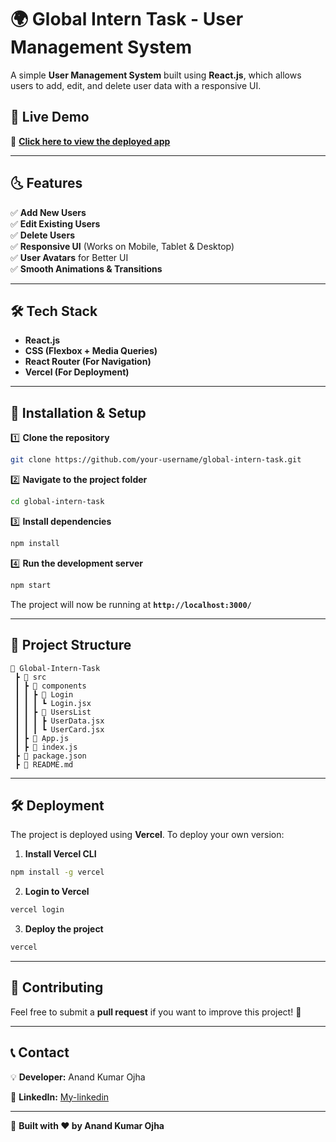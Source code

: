 # 🌍 Global Intern Task - User Management System

A simple **User Management System** built using **React.js**, which allows users to add, edit, and delete user data with a responsive UI.

## 🚀 Live Demo
🔗 **[Click here to view the deployed app](https://global-intern-task.vercel.app/)**

---

## 🌜 Features

✅ **Add New Users**  
✅ **Edit Existing Users**  
✅ **Delete Users**  
✅ **Responsive UI** (Works on Mobile, Tablet & Desktop)  
✅ **User Avatars** for Better UI  
✅ **Smooth Animations & Transitions**  

---

## 🛠️ Tech Stack

- **React.js**
- **CSS (Flexbox + Media Queries)**
- **React Router (For Navigation)**
- **Vercel (For Deployment)**

---

## 🛀 Installation & Setup

1️⃣ **Clone the repository**  
```sh
git clone https://github.com/your-username/global-intern-task.git
```

2️⃣ **Navigate to the project folder**  
```sh
cd global-intern-task
```

3️⃣ **Install dependencies**  
```sh
npm install
```

4️⃣ **Run the development server**  
```sh
npm start
```
The project will now be running at **`http://localhost:3000/`**

---

## 📀 Project Structure
```
📂 Global-Intern-Task
 ┣ 📂 src
 ┃ ┣ 📂 components
 ┃ ┃ ┣ 📂 Login
 ┃ ┃ ┃ ┗ Login.jsx
 ┃ ┃ ┣ 📂 UsersList
 ┃ ┃ ┃ ┣ UserData.jsx
 ┃ ┃ ┃ ┗ UserCard.jsx
 ┃ ┣ 📄 App.js
 ┃ ┣ 📄 index.js
 ┣ 📄 package.json
 ┣ 📄 README.md
```

---

## 🛠️ Deployment

The project is deployed using **Vercel**. To deploy your own version:

1. **Install Vercel CLI**  
```sh
npm install -g vercel
```
2. **Login to Vercel**  
```sh
vercel login
```
3. **Deploy the project**  
```sh
vercel
```

---

## 🙌 Contributing

Feel free to submit a **pull request** if you want to improve this project! 🎯

---

## 📞 Contact

💡 **Developer:** Anand Kumar Ojha  
 
🔗 **LinkedIn:** [My-linkedin](www.linkedin.com/in/anand-ojha-9a2250268)  

---

🚀 **Built with ❤️ by Anand Kumar Ojha**

